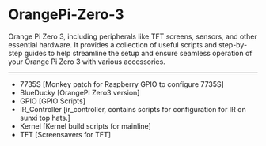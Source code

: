 # OrangePi-Zero-3
 Orange Pi Zero 3, including peripherals like TFT screens, sensors, and other essential hardware. It provides a collection of useful scripts and step-by-step guides to help streamline the setup and ensure seamless operation of your Orange Pi Zero 3 with various accessories.

---

- 7735S [Monkey patch for Raspberry GPIO to configure 7735S]
- BlueDucky [OrangePi Zero3 version]
- GPIO [GPIO Scripts]
- IR_Controller [ir_controller, contains scripts for configuration for IR on sunxi top hats.]
- Kernel [Kernel build scripts for mainline]
- TFT [Screensavers for TFT]
